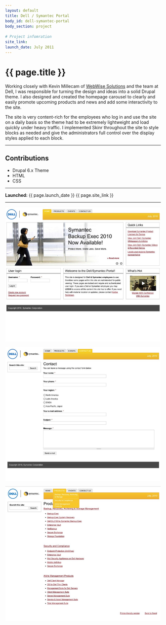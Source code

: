 ```yaml
---
layout: default
title: Dell / Symantec Portal
body_id: dell-symantec-portal
body_section: project

# Project infomration
site_link:
launch_date: July 2011
---
```


# {{ page.title }}

Working closely with Kevin Millecam of [WebWise Solutions](http://webwiseone.com) and the team at Dell, I was responsible for turning the design and ideas into a solid Drupal theme. I also designed and created the homepage carousel to clearly and easily promote upcoming products and news and add some interactivity to the site.

The site is very content-rich for the employees who log in and use the site on a daily basis so the theme had to be extremely lightweight and load quickly under heavy traffic. I implemented Skinr throughout the site to style blocks as needed and give the administrators full control over the display styles applied to each block.

---

## Contributions

* Drupal 6.x Theme
* HTML
* CSS

---

**Launched:** {{ page.launch_date }} {{ page.site_link }}

---

![Home](screenshots/home.jpg)

![Contact](screenshots/contact.jpg)

![Listing](screenshots/listing.jpg)
